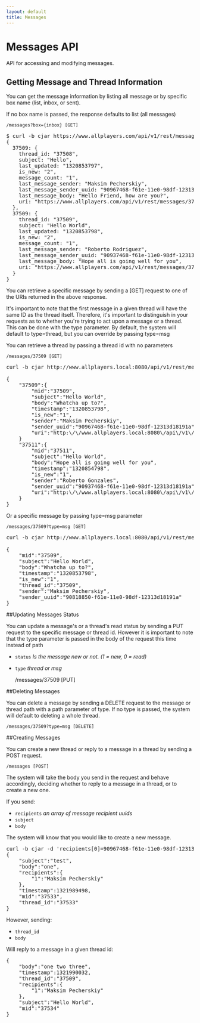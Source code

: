 ```yaml
---
layout: default
title: Messages
---
```


# Messages API

API for accessing and modifying messages.

## Getting Message and Thread Information

You can get the message information by listing all message or by specific box name (list, inbox, or sent).

If no box name is passed, the response defaults to list (all messages)
<a id="/messages"></a>

    /messages?box={inbox} [GET]

<pre class="terminal">
$ curl -b cjar https://www.allplayers.com/api/v1/rest/messages.json?box=inbox
{
  37509: {
    thread_id: "37508",
    subject: "Hello",
    last_updated: "1320853797",
    is_new: "2",
    message_count: "1",
    last_message_sender: "Maksim Pecherskiy",
    last_message_sender_uuid: "90967468-f61e-11e0-98df-12313d18191a",
    last_message_body: "Hello Friend, how are you?",
    uri: "https://www.allplayers.com/api/v1/rest/messages/37508"
  },
  37509: {
    thread_id: "37509",
    subject: "Hello World",
    last_updated: "1320853798",
    is_new: "2",
    message_count: "1",
    last_message_sender: "Roberto Rodriguez",
    last_message_sender_uuid: "90937468-f61e-11e0-98df-12313d18191a",
    last_message_body: "Hope all is going well for you",
    uri: "https://www.allplayers.com/api/v1/rest/messages/37509"
  }
}
</pre>

You can retrieve a specific message by sending a [GET] request to one of the URIs returned in the above response.

It's important to note that the first message in a given thread will have the same ID as the thread itself.  Therefore, it's important to distinguish in your requests as to whether you're trying to act upon a message or a thread.  This can be done with the type parameter.  By default, the system will default to type=thread, but you can override by passing type=msg

You can retrieve a thread by passing a thread id with no parameters

    /messages/37509 [GET]

<pre class="terminal">
curl -b cjar http://www.allplayers.local:8080/api/v1/rest/messages/37509.json

{
	"37509":{
		"mid":"37509",
		"subject":"Hello World",
		"body":"Whatcha up to?",
		"timestamp":"1320853798",
		"is_new":"1",
		"sender":"Maksim Pecherskiy",
		"sender_uuid":"90967468-f61e-11e0-98df-12313d18191a",
		"uri":"http:\/\/www.allplayers.local:8080\/api\/v1\/rest\/messages\/37509?type=msg"
	}
	"37511":{
		"mid":"37511",
		"subject":"Hello World",
		"body":"Hope all is going well for you",
		"timestamp":"1320854798",
		"is_new":"1",
		"sender":"Roberto Gonzales",
		"sender_uuid":"90937468-f61e-11e0-98df-12313d18191a",
		"uri":"http:\/\/www.allplayers.local:8080\/api\/v1\/rest\/messages\/37509?type=msg"
	}
}
</pre>

Or a specific message by passing type=msg parameter

	/messages/37509?type=msg [GET]

<pre class="terminal">
curl -b cjar http://www.allplayers.local:8080/api/v1/rest/messages/37509.json?type=msg

{
	"mid":"37509",
	"subject":"Hello World",
	"body":"Whatcha up to?",
	"timestamp":"1320853798",
	"is_new":"1",
	"thread_id":"37509",
	"sender":"Maksim Pecherskiy",
	"sender_uuid":"90818850-f61e-11e0-98df-12313d18191a"
}
</pre>


##Updating Messages Status

You can update a message's or a thread's read status by sending a PUT request to the specific message or thread id.  However it is important to note that the type parameter is passed in the body of the request this time instead of path

* `status` *Is the message new or not.  (1 = new, 0 = read)*
* `type` *thread or msg*

	/messages/37509 [PUT]


##Deleting Messages

You can delete a message by sending a DELETE request to the message or thread path with a path parameter of type. If no type is passed, the system will default to deleting a whole thread.

	/messages/37509?type=msg [DELETE]

##Creating Messages

You can create a new thread or reply to a message in a thread by sending a POST request.

	/messages [POST]

The system will take the body you send in the request and behave accordingly, deciding whether to reply to a message in a thread, or to create a new one.  

If you send:

* `recipients` *an array of message recipient uuids*
* `subject` 
* `body`

The system will know that you would like to create a new message.  

<pre class="terminal">
curl -b cjar -d 'recipients[0]=90967468-f61e-11e0-98df-12313d18191a&subject=test&body=one' \http://www.allplayers.local:8080/api/v1/rest/messages.json
{
	"subject":"test",
	"body":"one",
	"recipients":{
		"1":"Maksim Pecherskiy"
	},
	"timestamp":1321989498,
	"mid":"37533",
	"thread_id":"37533"
}
</pre>


However, sending:

* `thread_id`
* `body`

Will reply to a message in a given thread id:

<pre class="terminal">
{
	"body":"one two three",
	"timestamp":1321990032,
	"thread_id":"37509",
	"recipients":{
		"1":"Maksim Pecherskiy"
	},
	"subject":"Hello World",
	"mid":"37534"
}
</pre>


